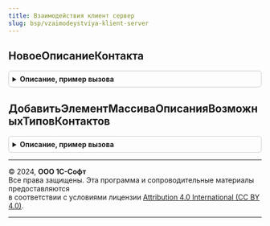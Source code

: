 ```yaml
---
title: Взаимодействия клиент сервер
slug: bsp/vzaimodeystviya-klient-server
---
```



## НовоеОписаниеКонтакта
<details style="margin: 1em 0; padding: 0.5em; border: 1px solid #ccc; border-radius: 6px;">

<summary style="font-weight: bold; cursor: pointer;">Описание, пример вызова</summary>

```bsl

// Возвращает новое описание контакта взаимодействий.
// Для использования в ВзаимодействияКлиентСерверПереопределяемый.ПриОпределенииВозможныхКонтактов.
//
// Возвращаемое значение:
//   Структура - свойства контакта взаимодействий:
//     * Тип                                - Тип     - тип ссылки контакта.
//     * Имя                                 - Строка - имя типа контакта , как оно определено в метаданных.
//     * Представление                       - Строка - представление типа контакта для отображения пользователю.
//     * Иерархический                       - Булево - признак того, является ли справочник иерархическим.
//     * ЕстьВладелец                        - Булево - признак того, что у контакта есть владелец.
//     * ИмяВладельца                        - Строка - имя владельца контакта, как оно определено в метаданных.
//     * ИскатьПоДомену                      - Булево - признак того, что контакты данного типа будет подбираться
//                                                      по совпадению домена, а не по полному адресу электронной почты.
//     * Связь                               - Строка - описывает возможную связь данного контакта с другим контактом, в
//                                                      случае когда текущий контакт является реквизитом другого контакта.
//                                                      Описывается следующей строкой "ИмяТаблицы.ИмяРеквизита".
//     * ИмяРеквизитаПредставлениеКонтакта   - Строка - имя реквизита контакта, из которого будет получено
//                                                      представление контакта. Если не указано, то используется
//                                                      стандартный реквизит Наименование.
//     * ВозможностьИнтерактивногоСоздания   - Булево - признак возможности интерактивного создания контакта из
//                                                      документов - взаимодействий.
//     * ИмяФормыНовогоКонтакта              - Строка - полное имя формы для создания нового контакта,
//                                                      например, "Справочник.Партнеры.Форма.ПомощникНового".
//                                                      Если не заполнено, то открывается форма элемента по умолчанию.
//
Функция НовоеОписаниеКонтакта() Экспорт
```

Пример вызова
```bsl
Результат = ВзаимодействияКлиентСервер.НовоеОписаниеКонтакта() 
```
</details>

## ДобавитьЭлементМассиваОписанияВозможныхТиповКонтактов
<details style="margin: 1em 0; padding: 0.5em; border: 1px solid #ccc; border-radius: 6px;">

<summary style="font-weight: bold; cursor: pointer;">Описание, пример вызова</summary>

```bsl

// Устарела. Следует использовать ВзаимодействияКлиентСервер.НовоеОписаниеКонтакта.
// Добавляет элемент в массив структур контакта.
//
// Параметры:
//  МассивОписания                     - Массив - массив, в который будут добавлена структура описания контакта.
//  Тип                                - Тип    - тип ссылки контакта.
//  ВозможностьИнтерактивногоСоздания  - Булево - признак возможности интерактивного создания контакта из документов -
//                                                взаимодействий.
//  Имя                                 - Строка - имя типа контакта , как оно определено в метаданных.
//  Представление                       - Строка - представление типа контакта для отображения пользователю.
//  Иерархический                       - Булево - признак того, является ли справочник иерархическим.
//  ЕстьВладелец                        - Булево - признак того, что у контакта есть владелец.
//  ИмяВладельца                        - Строка - имя владельца контакта, как оно определено в метаданных.
//  ИскатьПоДомену                      - Булево - признак того, что по данному типу контакта будет осуществляться
//                                                 поиск по домену.
//  Связь                               - Строка - описывает возможную связь данного контакта с другим контактом, в
//                                                 случае когда текущий контакт является реквизитом другого контакта.
//                                                 Описывается следующей строкой "ИмяТаблицы.ИмяРеквизита".
//  ИмяРеквизитаПредставлениеКонтакта   - Строка - имя реквизита контакта, из которого будет получено представление контакта.
//
Процедура ДобавитьЭлементМассиваОписанияВозможныхТиповКонтактов( Экспорт
```

Пример вызова
```bsl
ВзаимодействияКлиентСервер.ДобавитьЭлементМассиваОписанияВозможныхТиповКонтактов();
```
</details>

---

© 2024, **ООО 1С-Софт**  
Все права защищены. Эта программа и сопроводительные материалы предоставляются  
в соответствии с условиями лицензии [Attribution 4.0 International (CC BY 4.0)](https://creativecommons.org/licenses/by/4.0/legalcode).

---
